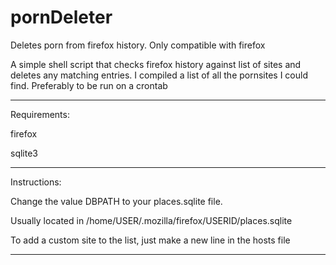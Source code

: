# pornDeleter
Deletes porn from firefox history. Only compatible with firefox

A simple shell script that checks firefox history against list of sites and deletes any matching entries. I compiled a list of all the pornsites I could find.
Preferably to be run on a crontab

____________
Requirements:

firefox

sqlite3
____________
Instructions:

Change the value DBPATH to your places.sqlite file.

Usually located in /home/USER/.mozilla/firefox/USERID/places.sqlite

To add a custom site to the list, just make a new line in the hosts file
____________





